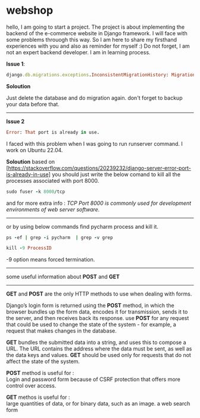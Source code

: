 # webshop

hello, I am going to start a project. The project is about implementing the backend of the e-commerce website in Django framework.
I will face with some problems throuogh this way. So I am here to share my firsthand experiences with you and also as reminder for myself :)
Do not forget, I am not an expert backend developer. I am in learning process.


**Issue 1**:
```ruby
django.db.migrations.exceptions.InconsistentMigrationHistory: Migration admin.0001_initial is applied before its dependency account.0001_initial on database 'default'.
```
**Soloution**

Just delete the database and do migration again.
don't forget to backup your data before that.
_________
**Issue 2**
```ruby
Error: That port is already in use.
```
I faced with this problem when I was going to run runserver command.
I work on Ubuntu 22.04.

**Soloution**
based on [https://stackoverflow.com/questions/20239232/django-server-error-port-is-already-in-use]
you should just write the below comand to kill all the processes associated with port 8000. 
```ruby
sudo fuser -k 8000/tcp
```

and for more extra info : *TCP Port 8000 is commonly used for development environments of web server software.*
___________
or by using below commands find pycharm process and kill it.
```ruby
ps -ef | grep -i pycharm  | grep -v grep
```

```ruby
kill -9 ProcessID
```
-9 option means forced termination.

__________
some useful information about **POST** and **GET**
_____
**GET** and **POST** are the only HTTP methods to use when dealing with forms.

Django’s login form is returned using the **POST** method, in which the browser bundles up the form data, encodes it for transmission, sends it to the server, and then receives back its response.
use **POST** for any request that could be used to change the state of the system - for example, a request that makes changes in the database.

**GET** bundles the submitted data into a string, and uses this to compose a URL. The URL contains the address where the data must be sent, as well as the data keys and values. 
**GET** should be used only for requests that do not affect the state of the system.

**POST** method is useful for :  
Login and password form because of CSRF protection that offers more control over access.

**GET** methos is useful for :  
large quantities of data, or for binary data, such as an image.
a web search form



